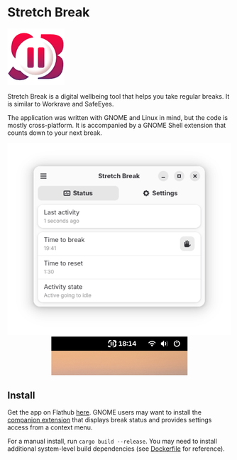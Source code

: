 # Stretch Break

![Stretch Break logo](meta/logo-color-128x128.png)

Stretch Break is a digital wellbeing tool that helps you take regular breaks. It is similar to Workrave and SafeEyes.

The application was written with GNOME and Linux in mind, but the code is mostly cross-platform. It is accompanied by a GNOME Shell extension that counts down to your next break.

<p align="center">
    <img src="docs/mainWindow.png" alt="Main window" /><br>
    <img src="docs/gnomeShellWidget.png" alt="GNOME Shell widget" />
</p>


## Install

Get the app on Flathub [here](https://flathub.org/apps/io.github.pieterdd.StretchBreak). GNOME users may want to install the [companion extension](https://extensions.gnome.org/extension/8231/stretch-break-companion/) that displays break status and provides settings access from a context menu.

For a manual install, run `cargo build --release`. You may need to install additional system-level build dependencies (see [Dockerfile](Dockerfile) for reference).

